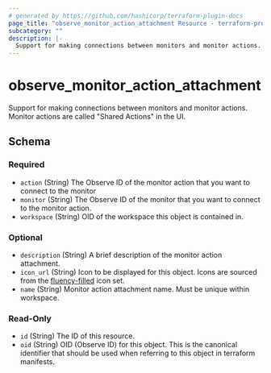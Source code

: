 ```yaml
---
# generated by https://github.com/hashicorp/terraform-plugin-docs
page_title: "observe_monitor_action_attachment Resource - terraform-provider-observe"
subcategory: ""
description: |-
  Support for making connections between monitors and monitor actions. Monitor actions are called "Shared Actions" in the UI.
---
```

# observe_monitor_action_attachment

Support for making connections between monitors and monitor actions. Monitor actions are called "Shared Actions" in the UI.

<!-- schema generated by tfplugindocs -->
## Schema

### Required

- `action` (String) The Observe ID of the monitor action that you want to connect to the monitor
- `monitor` (String) The Observe ID of the monitor that you want to connect to the monitor action.
- `workspace` (String) OID of the workspace this object is contained in.

### Optional

- `description` (String) A brief description of the monitor action attachment.
- `icon_url` (String) Icon to be displayed for this object. Icons are sourced from the [fluency-filled](https://icons8.com/icons/fluency-systems-filled) icon set.
- `name` (String) Monitor action attachment name. Must be unique within workspace.

### Read-Only

- `id` (String) The ID of this resource.
- `oid` (String) OID (Observe ID) for this object. This is the canonical identifier that
should be used when referring to this object in terraform manifests.


